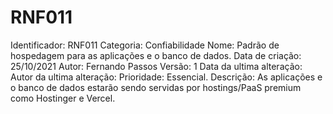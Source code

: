 # RNF011

Identificador: RNF011
Categoria: Confiabilidade
Nome: Padrão de hospedagem para as aplicações e o banco de dados.
Data de criação: 25/10/2021
Autor: Fernando Passos
Versão: 1
Data da ultima alteração:
Autor da ultima alteração:
Prioridade: Essencial.
Descrição: As aplicações e o banco de dados estarão sendo servidas por hostings/PaaS premium como Hostinger e Vercel.